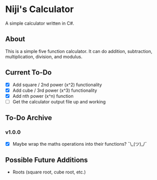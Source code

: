 # Niji's Calculator

A simple calculator written in C#.

## About

This is a simple five function calculator.
It can do addition, subtraction, multiplication, division, and modulus.

## Current To-Do

- [x] Add square / 2nd power (x^2) functionality
- [x] Add cube / 3rd power (x^3) functionality
- [x] Add nth power (x^n) function
- [ ] Get the calculator output file up and working

## To-Do Archive

### v1.0.0

- [x] Maybe wrap the maths operations into their functions? ¯\\\_(ツ)_/¯

## Possible Future Additions

- Roots (square root, cube root, etc.)
